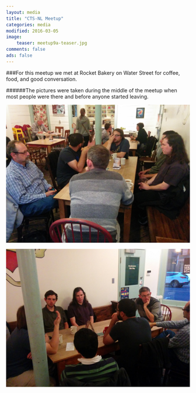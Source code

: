 ```yaml
---
layout: media
title: "CTS-NL Meetup"
categories: media
modified: 2016-03-05
image:
    teaser: meetup9a-teaser.jpg
comments: false
ads: false
---
```

###For this meetup we met at Rocket Bakery on Water Street for coffee, food, and good conversation.

######The pictures were taken during the middle of the meetup when most people were there and before anyone started leaving.

![Alt](/../../images/meetup9a.jpg "Picture 1")

![Alt](/../../images/meetup9b.jpg "Picture 2")
